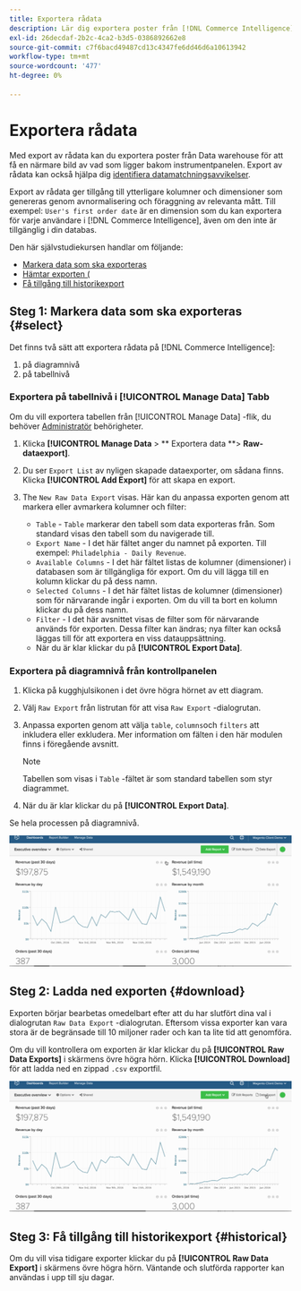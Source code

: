 ```yaml
---
title: Exportera rådata
description: Lär dig exportera poster från [!DNL Commerce Intelligence] data warehouse för att få en närmare titt på vad som ligger bakom instrumentpanelen.
exl-id: 26decdaf-2b2c-4ca2-b3d5-0386892662e8
source-git-commit: c7f6bacd49487cd13c4347fe6dd46d6a10613942
workflow-type: tm+mt
source-wordcount: '477'
ht-degree: 0%

---
```


# Exportera rådata

Med export av rådata kan du exportera poster från Data warehouse för att få en närmare bild av vad som ligger bakom instrumentpanelen. Export av rådata kan också hjälpa dig [identifiera datamatchningsavvikelser](https://experienceleague.adobe.com/docs/commerce-knowledge-base/kb/troubleshooting/miscellaneous/using-data-exports-to-pinpoint-discrepancies.html).

Export av rådata ger tillgång till ytterligare kolumner och dimensioner som genereras genom avnormalisering och föraggning av relevanta mått. Till exempel: `User's first order date` är en dimension som du kan exportera för varje användare i [!DNL Commerce Intelligence], även om den inte är tillgänglig i din databas.

Den här självstudiekursen handlar om följande:

* [Markera data som ska exporteras](#select)
* [Hämtar exporten (](#download)
* [Få tillgång till historikexport](#historical)

## Steg 1: Markera data som ska exporteras {#select}

Det finns två sätt att exportera rådata på [!DNL Commerce Intelligence]:

1. på diagramnivå
1. på tabellnivå

### Exportera på tabellnivå i [!UICONTROL Manage Data] Tabb

Om du vill exportera tabellen från [!UICONTROL Manage Data] -flik, du behöver [Administratör](../administrator/user-management/user-management.md) behörigheter.

1. Klicka **[!UICONTROL Manage Data** > ** Exportera data **> **Raw-dataexport]**.
1. Du ser `Export List` av nyligen skapade dataexporter, om sådana finns. Klicka **[!UICONTROL Add Export]** för att skapa en export.
1. The `New Raw Data Export` visas. Här kan du anpassa exporten genom att markera eller avmarkera kolumner och filter:

   * `Table` - `Table` markerar den tabell som data exporteras från. Som standard visas den tabell som du navigerade till.
   * `Export Name` - I det här fältet anger du namnet på exporten. Till exempel: `Philadelphia - Daily Revenue`.
   * `Available Columns` - I det här fältet listas de kolumner (dimensioner) i databasen som är tillgängliga för export. Om du vill lägga till en kolumn klickar du på dess namn.
   * `Selected Columns` - I det här fältet listas de kolumner (dimensioner) som för närvarande ingår i exporten. Om du vill ta bort en kolumn klickar du på dess namn.
   * `Filter` - I det här avsnittet visas de filter som för närvarande används för exporten. Dessa filter kan ändras; nya filter kan också läggas till för att exportera en viss datauppsättning.
   * När du är klar klickar du på **[!UICONTROL Export Data]**.

### Exportera på diagramnivå från kontrollpanelen

1. Klicka på kugghjulsikonen i det övre högra hörnet av ett diagram.

1. Välj `Raw Export` från listrutan för att visa `Raw Export` -dialogrutan.

1. Anpassa exporten genom att välja `table`, `columns`och `filters` att inkludera eller exkludera. Mer information om fälten i den här modulen finns i föregående avsnitt.

   >[!NOTE]
   >
   >Tabellen som visas i `Table` -fältet är som standard tabellen som styr diagrammet.

1. När du är klar klickar du på **[!UICONTROL Export Data]**.

Se hela processen på diagramnivå.

![](../assets/Chart-level_export.gif)

## Steg 2: Ladda ned exporten {#download}

Exporten börjar bearbetas omedelbart efter att du har slutfört dina val i dialogrutan `Raw Data Export` -dialogrutan. Eftersom vissa exporter kan vara stora är de begränsade till 10 miljoner rader och kan ta lite tid att genomföra.

Om du vill kontrollera om exporten är klar klickar du på **[!UICONTROL Raw Data Exports]** i skärmens övre högra hörn. Klicka **[!UICONTROL Download]** för att ladda ned en zippad `.csv` exportfil.

![](../assets/Downloading_export.gif)

## Steg 3: Få tillgång till historikexport {#historical}

Om du vill visa tidigare exporter klickar du på **[!UICONTROL Raw Data Export]** i skärmens övre högra hörn. Väntande och slutförda rapporter kan användas i upp till sju dagar.
